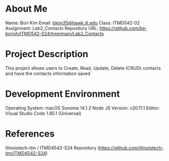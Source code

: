 # About Me
Name: Bori Kim
Email: bkim35@hawk.iit.edu
Class: ITMD542-02
Assignment: Lab2_Contacts
Repository URL: https://github.com/be-borish/ITMD542-S24/tree/main/Lab2_Contacts

# Project Description
This project allows users to Create, Read, Update, Delete (CRUD) contacts and have the contacts information saved

# Development Environment 
Operating System: macOS Sonoma 14.1.2
Node JS Version: v20.11.1
Editor: Visual Studio Code 1.85.1 (Universal)

# References
illinoistech-itm / ITMD4542-S24 Repository (https://github.com/illinoistech-itm/ITMD4542-S24)